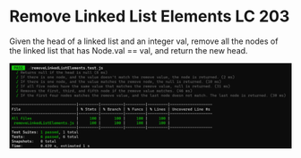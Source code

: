 # Remove Linked List Elements LC 203

Given the head of a linked list and an integer val, remove all the nodes of the linked list that has Node.val == val, and return the new head.


![Alt text](image.png)